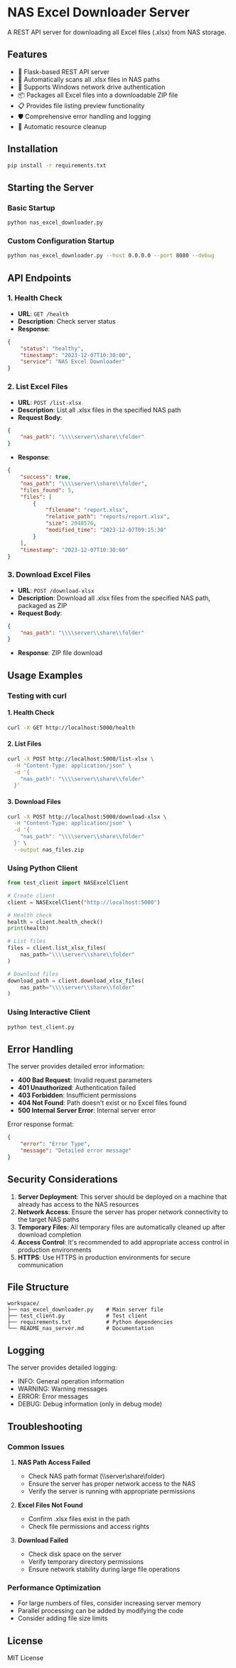 # NAS Excel Downloader Server

A REST API server for downloading all Excel files (.xlsx) from NAS storage.

## Features

- 🚀 Flask-based REST API server
- 📁 Automatically scans all .xlsx files in NAS paths
- 🔐 Supports Windows network drive authentication
- 📦 Packages all Excel files into a downloadable ZIP file
- 📋 Provides file listing preview functionality
- 🛡️ Comprehensive error handling and logging
- 🧹 Automatic resource cleanup

## Installation

```bash
pip install -r requirements.txt
```

## Starting the Server

### Basic Startup
```bash
python nas_excel_downloader.py
```

### Custom Configuration Startup
```bash
python nas_excel_downloader.py --host 0.0.0.0 --port 8080 --debug
```

## API Endpoints

### 1. Health Check
- **URL**: `GET /health`
- **Description**: Check server status
- **Response**:
```json
{
    "status": "healthy",
    "timestamp": "2023-12-07T10:30:00",
    "service": "NAS Excel Downloader"
}
```

### 2. List Excel Files
- **URL**: `POST /list-xlsx`
- **Description**: List all .xlsx files in the specified NAS path
- **Request Body**:
```json
{
    "nas_path": "\\\\server\\share\\folder"
}
```
- **Response**:
```json
{
    "success": true,
    "nas_path": "\\\\server\\share\\folder",
    "files_found": 5,
    "files": [
        {
            "filename": "report.xlsx",
            "relative_path": "reports/report.xlsx",
            "size": 2048576,
            "modified_time": "2023-12-07T09:15:30"
        }
    ],
    "timestamp": "2023-12-07T10:30:00"
}
```

### 3. Download Excel Files
- **URL**: `POST /download-xlsx`
- **Description**: Download all .xlsx files from the specified NAS path, packaged as ZIP
- **Request Body**:
```json
{
    "nas_path": "\\\\server\\share\\folder"
}
```
- **Response**: ZIP file download

## Usage Examples

### Testing with curl

#### 1. Health Check
```bash
curl -X GET http://localhost:5000/health
```

#### 2. List Files
```bash
curl -X POST http://localhost:5000/list-xlsx \
  -H "Content-Type: application/json" \
  -d '{
    "nas_path": "\\\\server\\share\\folder"
  }'
```

#### 3. Download Files
```bash
curl -X POST http://localhost:5000/download-xlsx \
  -H "Content-Type: application/json" \
  -d '{
    "nas_path": "\\\\server\\share\\folder"
  }' \
  --output nas_files.zip
```

### Using Python Client

```python
from test_client import NASExcelClient

# Create client
client = NASExcelClient("http://localhost:5000")

# Health check
health = client.health_check()
print(health)

# List files
files = client.list_xlsx_files(
    nas_path="\\\\server\\share\\folder"
)

# Download files
download_path = client.download_xlsx_files(
    nas_path="\\\\server\\share\\folder"
)
```

### Using Interactive Client
```bash
python test_client.py
```

## Error Handling

The server provides detailed error information:

- **400 Bad Request**: Invalid request parameters
- **401 Unauthorized**: Authentication failed
- **403 Forbidden**: Insufficient permissions
- **404 Not Found**: Path doesn't exist or no Excel files found
- **500 Internal Server Error**: Internal server error

Error response format:
```json
{
    "error": "Error Type",
    "message": "Detailed error message"
}
```

## Security Considerations

1. **Server Deployment**: This server should be deployed on a machine that already has access to the NAS resources
2. **Network Access**: Ensure the server has proper network connectivity to the target NAS paths
3. **Temporary Files**: All temporary files are automatically cleaned up after download completion
4. **Access Control**: It's recommended to add appropriate access control in production environments
5. **HTTPS**: Use HTTPS in production environments for secure communication

## File Structure

```
workspace/
├── nas_excel_downloader.py    # Main server file
├── test_client.py             # Test client
├── requirements.txt           # Python dependencies
└── README_nas_server.md       # Documentation
```

## Logging

The server provides detailed logging:
- INFO: General operation information
- WARNING: Warning messages
- ERROR: Error messages
- DEBUG: Debug information (only in debug mode)

## Troubleshooting

### Common Issues

1. **NAS Path Access Failed**
   - Check NAS path format (\\\\server\\share\\folder)
   - Ensure the server has proper network access to the NAS
   - Verify the server is running with appropriate permissions

2. **Excel Files Not Found**
   - Confirm .xlsx files exist in the path
   - Check file permissions and access rights

3. **Download Failed**
   - Check disk space on the server
   - Verify temporary directory permissions
   - Ensure network stability during large file operations

### Performance Optimization

- For large numbers of files, consider increasing server memory
- Parallel processing can be added by modifying the code
- Consider adding file size limits

## License

MIT License